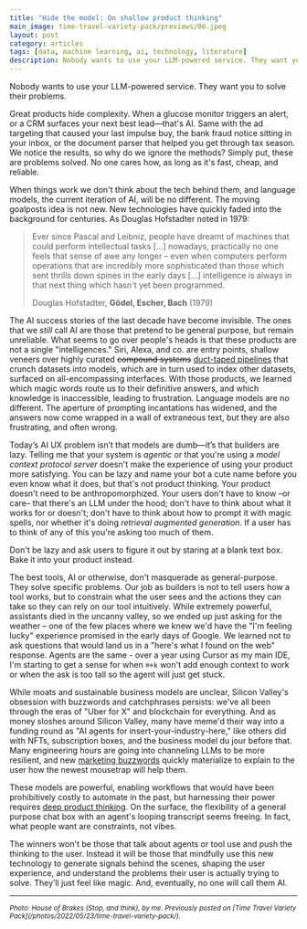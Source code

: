 ```yaml
---
title: "Hide the model: On shallow product thinking"
main_image: time-travel-variety-pack/previews/06.jpeg
layout: post
category: articles
tags: [data, machine learning, ai, technology, literature]
description: Nobody wants to use your LLM-powered service. They want you to solve their problems. 
---
```


Nobody wants to use your LLM-powered service. They want you to solve their problems. 

Great products hide complexity. When a glucose monitor triggers an alert, or a CRM surfaces your next best lead—that's AI. Same with the ad targeting that caused your last impulse buy, the bank fraud notice sitting in your inbox, or the document parser that helped you get through tax season. We notice the results, so why do we ignore the methods? Simply put, these are problems solved. No one cares how, as long as it's fast, cheap, and reliable.

When things work we don't think about the tech behind them, and language models, the current iteration of AI, will be no different. The moving goalposts idea is not new. New technologies have quickly faded into the background for centuries. As Douglas Hofstadter noted in 1979:

> Ever since Pascal and Leibniz, people have dreamt of machines that could perform intellectual tasks \[…\] nowadays, practically no one feels that sense of awe any longer – even when computers perform operations that are incredibly more sophisticated than those which sent thrills down spines in the early days \[...\] intelligence is always in that next thing which hasn't yet been programmed.
>
> Douglas Hofstadter, **Gödel, Escher, Bach** (1979)

The AI success stories of the last decade have become invisible. The ones that we *still* call AI are those that pretend to be general purpose, but remain unreliable. What seems to go over people's heads is that these products are not a single "intelligences." Siri, Alexa, and co. are entry points, shallow veneers over highly curated ~~compound systems~~ [duct-taped pipelines](https://bair.berkeley.edu/blog/2024/02/18/compound-ai-systems/) that crunch datasets into models, which are in turn used to index other datasets, surfaced on all-encompassing interfaces. With those products, we learned which magic words route us to their definitive answers, and which knowledge is inaccessible, leading to frustration. Language models are no different. The aperture of prompting incantations has widened, and the answers now come wrapped in a wall of extraneous text, but they are also frustrating, and often wrong.

Today’s AI UX problem isn’t that models are dumb—it’s that builders are lazy. Telling me that your system is *agentic* or that you're using a *model context protocol server* doesn't make the experience of using your product more satisfying. You can be lazy and name your bot a cute name before you even know what it does, but that's not product thinking. Your product doesn't need to be anthropomorphized. Your users don't have to know –or care– that there's an LLM under the hood; don't have to think about what it works for or doesn't; don't have to think about how to prompt it with magic spells, nor whether it's doing *retrieval augmented generation*. If a user has to think of any of this you're asking too much of them.

Don't be lazy and ask users to figure it out by staring at a blank text box. Bake it into your product instead.

The best tools, AI or otherwise, don't masquerade as general-purpose. They solve specific problems. Our job as builders is not to tell users how a tool works, but to constrain what the user sees and the actions they can take so they can rely on our tool intuitively. While extremely powerful, assistants died in the uncanny valley, so we ended up just asking for the weather – one of the few places where we knew we'd have the "I'm feeling lucky" experience promised in the early days of Google. We learned not to ask questions that would land us in a "here's what I found on the web" response. Agents are the same - over a year using Cursor as my main IDE, I'm starting to get a sense for when `⌘+k` won't add enough context to work or when the ask is too tall so the agent will just get stuck.

While moats and sustainable business models are unclear, Silicon Valley's obsession with buzzwords and catchphrases persists: we've all been through the eras of "Uber for X" and blockchain for everything. And as money sloshes around Silicon Valley, many have meme'd their way into a funding round as "AI agents for insert-your-industry-here," like others did with NFTs, subscription boxes, and the business model du jour before that. Many engineering hours are going into channeling LLMs to be more resilient, and new [marketing buzzwords](https://twitter.com/HamelHusain/status/1798757828100047063) quickly materialize to explain to the user how the newest mousetrap will help them.

These models are powerful, enabling workflows that would have been prohibitively costly to automate in the past, but harnessing their power requires [deep product thinking](https://www.ben-evans.com/benedictevans/2024/6/8/building-ai-products). On the surface, the flexibility of a general purpose chat box with an agent's looping transcript seems freeing. In fact, what people want are constraints, not vibes.

The winners won't be those that talk about agents or tool use and push the thinking to the user. Instead it will be those that mindfully use this new technology to generate signals behind the scenes, shaping the user experience, and understand the problems their user is actually trying to solve. They’ll just feel like magic. And, eventually, no one will call them AI.

<hr>

<small>
<em>Photo: House of Brakes (Stop, and think), by me. Previously posted on [Time Travel Variety Pack](/photos/2022/05/23/time-travel-variety-pack/).
</em></small>
